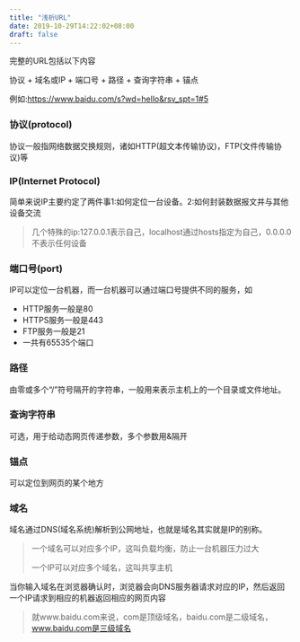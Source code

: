 ```yaml
---
title: "浅析URL"
date: 2019-10-29T14:22:02+08:00
draft: false
---
```

完整的URL包括以下内容

协议 + 域名或IP + 端口号 + 路径 + 查询字符串 + 锚点

例如:https://www.baidu.com/s?wd=hello&rsv_spt=1#5

### 协议(protocol)
协议一般指网络数据交换规则，诸如HTTP(超文本传输协议)，FTP(文件传输协议)等

### IP(Internet Protocol)
简单来说IP主要约定了两件事1:如何定位一台设备。2:如何封装数据报文并与其他设备交流

> 几个特殊的ip:127.0.0.1表示自己，localhost通过hosts指定为自己，0.0.0.0不表示任何设备

### 端口号(port)
IP可以定位一台机器，而一台机器可以通过端口号提供不同的服务，如
- HTTP服务一般是80
- HTTPS服务一般是443
- FTP服务一般是21
- 一共有65535个端口

### 路径
由零或多个“/”符号隔开的字符串，一般用来表示主机上的一个目录或文件地址。

### 查询字符串
可选，用于给动态网页传递参数，多个参数用&隔开

### 锚点
可以定位到网页的某个地方

### 域名
域名通过DNS(域名系统)解析到公网地址，也就是域名其实就是IP的别称。

> 一个域名可以对应多个IP，这叫负载均衡，防止一台机器压力过大
>
> 一个IP可以对应多个域名，这叫共享主机

当你输入域名在浏览器确认时，浏览器会向DNS服务器请求对应的IP，然后返回一个IP请求到相应的机器返回相应的网页内容

> 就www.baidu.com来说，com是顶级域名，baidu.com是二级域名，www.baidu.com是三级域名
